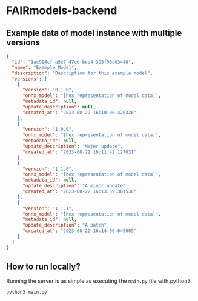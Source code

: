# FAIRmodels-backend

## Example data of model instance with multiple versions

```json
{
  "id": "1ae914cf-a5e7-47ed-bee4-395f98e03440",
  "name": "Example Model",
  "description": "Description for this example model",
  "versions": [
    {
      "version": "0.1.0",
      "onnx_model": "[hex representation of model data]",
      "metadata_id": null,
      "update_description": null,
      "created_at": "2023-08-22 16:10:00.420326"
    },
    {
      "version": "1.0.0",
      "onnx_model": "[hex representation of model data]",
      "metadata_id": null,
      "update_description": "Major update",
      "created_at": "2023-08-22 16:11:42.127031"
    },
    {
      "version": "1.1.0",
      "onnx_model": "[hex representation of model data]",
      "metadata_id": null,
      "update_description": "A minor update",
      "created_at": "2023-08-22 16:13:59.301538"
    },
    {
      "version": "1.1.1",
      "onnx_model": "[hex representation of model data]",
      "metadata_id": null,
      "update_description": "A patch",
      "created_at": "2023-08-22 16:14:06.049009"
    }
  ]
}
```

## How to run locally?

Running the server is as simple as executing the `main.py` file with python3:

```sh
python3 main.py
```
